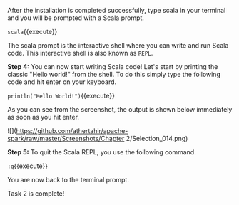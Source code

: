 After the installation is completed successfully, type scala in your terminal and you will be prompted with a Scala prompt.

`scala`{{execute}}

 The scala prompt is the interactive shell where you can write and run Scala code. This interactive shell is also known as `REPL`.

**Step 4:** You can now start writing Scala code! Let's start by printing the classic "Hello world!" from the shell. To do this simply type the following code and hit enter on your keyboard.

`println("Hello World!")`{{execute}}


As you can see from the screenshot, the output is shown below immediately as soon as you hit enter.

![](https://github.com/athertahir/apache-spark/raw/master/Screenshots/Chapter 2/Selection_014.png)

**Step 5:** To quit the Scala REPL, you use the following command.

`:q`{{execute}}


You are now back to the terminal prompt.

Task 2 is complete!
